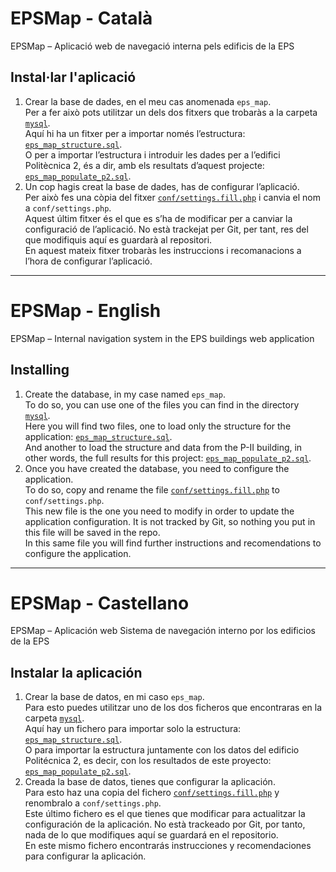 # EPSMap - Català
EPSMap – Aplicació web de navegació interna pels edificis de la EPS

## Instal·lar l'aplicació
1. Crear la base de dades, en el meu cas anomenada `eps_map`.  
Per a fer això pots utilitzar un dels dos fitxers que trobaràs a la carpeta [`mysql`](./mysql/).  
Aquí hi ha un fitxer per a importar només l’estructura: [`eps_map_structure.sql`](./mysql/eps_map_structure.sql).  
O per a importar l’estructura i introduir les dades per a l’edifici Politècnica 2, és a dir, amb els resultats d’aquest projecte: [`eps_map_populate_p2.sql`](./mysql/eps_map_populate_p2.sql).
2. Un cop hagis creat la base de dades, has de configurar l’aplicació.  
Per això fes una còpia del fitxer [`conf/settings.fill.php`](./conf/settings.fill.php) i canvia el nom a `conf/settings.php`.  
Aquest últim fitxer és el que es s’ha de modificar per a canviar la configuració de l’aplicació. No està trackejat per Git, per tant, res del que modifiquis aquí es guardarà al repositori.  
En aquest mateix fitxer trobaràs les instruccions i recomanacions a l’hora de configurar l’aplicació.

-----------------

# EPSMap - English
EPSMap – Internal navigation system in the EPS buildings web application

## Installing
1. Create the database, in my case named `eps_map`.  
To do so, you can use one of the files you can find in the directory [`mysql`](./mysql/).  
Here you will find two files, one to load only the structure for the application: [`eps_map_structure.sql`](./mysql/eps_map_structure.sql).  
And another to load the structure and data from the P-II building, in other words, the full results for this project: [`eps_map_populate_p2.sql`](./mysql/eps_map_populate_p2.sql).
2. Once you have created the database, you need to configure the application.  
To do so, copy and rename the file [`conf/settings.fill.php`](./conf/settings.fill.php) to `conf/settings.php`.  
This new file is the one you need to modify in order to update the application configuration. It is not tracked by Git, so nothing you put in this file will be saved in the repo.  
In this same file you will find further instructions and recomendations to configure the application.

-----------------

# EPSMap - Castellano
EPSMap – Aplicación web Sistema de navegación interno por los edificios de la EPS

## Instalar la aplicación
1. Crear la base de datos, en mi caso `eps_map`.  
Para esto puedes utilitzar uno de los dos ficheros que encontraras en la carpeta [`mysql`](./mysql/).  
Aquí hay un fichero para importar solo la estructura: [`eps_map_structure.sql`](./mysql/eps_map_structure.sql).  
O para importar la estructura juntamente con los datos del edificio Politécnica 2, es decir, con los resultados de este proyecto: [`eps_map_populate_p2.sql`](./mysql/eps_map_populate_p2.sql).
2. Creada la base de datos, tienes que configurar la aplicación.  
Para esto haz una copia del fichero [`conf/settings.fill.php`](./conf/settings.fill.php) y renombralo a `conf/settings.php`.  
Este último fichero es el que tienes que modificar para actualitzar la configuración de la aplicación. No està trackeado por Git, por tanto, nada de lo que modifiques aquí se guardará en el repositorio.  
En este mismo fichero encontrarás instrucciones y recomendaciones para configurar la aplicación.

